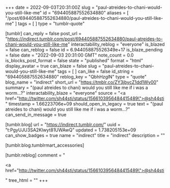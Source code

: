 +++
date = 2022-09-03T20:31:00Z
slug = "paul-atreides-to-chani-would-you-still-like-me"
id = "694405887552634880"
aliases = [ "/post/694405887552634880/paul-atreides-to-chani-would-you-still-like-me" ]
tags = [ ]
type = "tumblr-quote"

[tumblr]
can_reply = false
post_url = "https://indirect.tumblr.com/post/694405887552634880/paul-atreides-to-chani-would-you-still-like-me"
interactability_reblog = "everyone"
is_blazed = false
can_reblog = false
id = 6.944058875526349e+17
is_blaze_pending = false
date = "2022-09-03 20:31:00 GMT"
note_count = 0.0
is_blocks_post_format = false
state = "published"
format = "html"
display_avatar = true
can_blaze = false
slug = "paul-atreides-to-chani-would-you-still-like-me"
tags = [ ]
can_like = false
id_string = "694405887552634880"
reblog_key = "QbhHzglN"
type = "quote"
blog_name = "indirect"
short_url = "https://tmblr.co/ZY3jbycZ1dd1Wy00"
summary = "(paul atreides to chani) would you still like me if i was a worm…?"
interactability_blaze = "everyone"
source = "<a href=\"http://twitter.com/sh44sti/status/1566103956484415489\">@sh44sti</a>"
timestamp = 1.66223706e+09
should_open_in_legacy = true
text = "(paul atreides to chani) would you still like me if i was a worm…?"
can_send_in_message = true

[tumblr.blog]
url = "https://indirect.tumblr.com/"
uuid = "t:PgyUJU3SA2Klwyt81UWAwQ"
updated = 1.738205153e+09
can_show_badges = true
name = "indirect"
title = "indirect"
description = ""

[tumblr.blog.tumblrmart_accessories]

[tumblr.reblog]
comment = "<p><a href=\"http://twitter.com/sh44sti/status/1566103956484415489\">@sh44sti</a></p>"
tree_html = ""
+++
